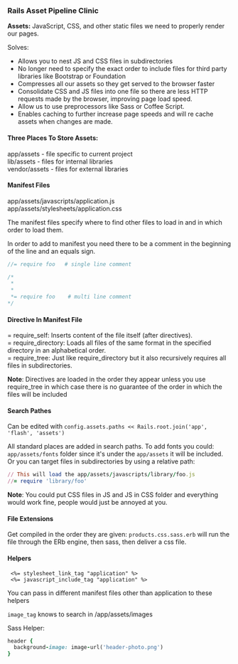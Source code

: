 ### Rails Asset Pipeline Clinic

**Assets:** JavaScript, CSS, and other static files we need to properly render
our pages.

Solves:
*  Allows you to nest JS and CSS files in subdirectories
*  No longer need to specify the exact order to include files for third party
   libraries like Bootstrap or Foundation
*  Compresses all our assets so they get served to the browser faster
*  Consolidate CSS and JS files into one file so there are less HTTP requests
   made by the browser, improving page load speed.
*  Allow us to use preprocessors like Sass or Coffee Script. 
*  Enables caching to further increase page speeds and will re cache assets when
   changes are made.


#### Three Places To Store Assets:

app/assets - file specific to current project  
lib/assets - files for internal libraries  
vendor/assets - files for external libraries  

#### Manifest Files

app/assets/javascripts/application.js  
app/assets/stylesheets/application.css  

The manifest files specify where to find other files to load in and in which
order to load them.  

In order to add to manifest you need there to be a comment in the beginning of
the line and an equals sign.  

```javascript
//= require foo   # single line comment

/*
 * 
 *
 *= require foo    # multi line comment
*/
```

#### Directive In Manifest File

= require_self:  Inserts content of the file itself (after directives).  
= require_directory:  Loads all files of the same format in the specified
directory in an alphabetical order.  
= require_tree: Just like require_directory but it also recursively requires all
files in subdirectories.  

**Note**: Directives are loaded in the order they appear unless you use
require_tree in which case there is no guarantee of the order in which the files
will be included

#### Search Pathes

Can be edited with ``config.assets.paths << Rails.root.join('app', 'flash',
'assets')``  

All standard places are added in search paths.  To add fonts you could:
``app/assets/fonts`` folder since it's under the ``app/assets`` it will be
included.  Or you can target files in subdirectories by using a relative path:  

```ruby
// This will load the app/assets/javascripts/library/foo.js
//= require 'library/foo'
```

**Note**: You could put CSS files in JS and JS in CSS folder and everything
would work fine, people would just be annoyed at you.

#### File Extensions

Get compiled in the order they are given:
``products.css.sass.erb`` will run the file through the ERb engine, then sass,
then deliver a css file.

#### Helpers

`` <%= stylesheet_link_tag "application" %>``  
`` <%= javascript_include_tag "application" %>``  

You can pass in different manifest files other than application to these helpers

``image_tag`` knows to search in /app/assets/images

Sass Helper:
```ruby
header {
  background-image: image-url('header-photo.png')
}
```
